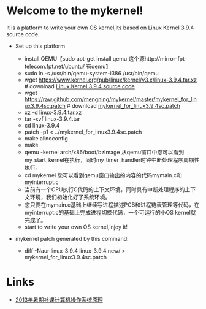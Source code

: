 # Welcome to the mykernel!

It is a platform to write your own OS kernel,its based on Linux Kernel 3.9.4 source code.

+ Set up this platform
    + install QEMU【sudo apt-get install qemu 这个源http://mirror-fpt-telecom.fpt.net/ubuntu/ 有qemu】 
    + sudo ln -s /usr/bin/qemu-system-i386 /usr/bin/qemu
	+ wget https://www.kernel.org/pub/linux/kernel/v3.x/linux-3.9.4.tar.xz # download [Linux Kernel 3.9.4 source code](https://www.kernel.org/pub/linux/kernel/v3.x/linux-3.9.4.tar.xz)
    + wget https://raw.github.com/mengning/mykernel/master/mykernel_for_linux3.9.4sc.patch # download [mykernel_for_linux3.9.4sc.patch](https://raw.github.com/mengning/mykernel/master/mykernel_for_linux3.9.4sc.patch)
	+ xz -d linux-3.9.4.tar.xz
	+ tar -xvf linux-3.9.4.tar
	+ cd linux-3.9.4
    + patch -p1 < ../mykernel_for_linux3.9.4sc.patch
    + make allnoconfig
    + make
    + qemu -kernel arch/x86/boot/bzImage 从qemu窗口中您可以看到my_start_kernel在执行，同时my_timer_handler时钟中断处理程序周期性执行。
    + cd mykernel 您可以看到qemu窗口输出的内容的代码mymain.c和myinterrupt.c
    + 当前有一个CPU执行C代码的上下文环境，同时具有中断处理程序的上下文环境，我们初始化好了系统环境。
    + 您只要在mymain.c基础上继续写进程描述PCB和进程链表管理等代码，在myinterrupt.c的基础上完成进程切换代码，一个可运行的小OS kernel就完成了。
    + start to write your own OS kernel,injoy it!

+ mykernel patch generated by this command: 
    + diff -Naur linux-3.9.4 linux-3.9.4.new/ > mykernel_for_linux3.9.4sc.patch

# Links

* [2013年暑期补课计算机操作系统原理](https://github.com/mengning/mykernel/wiki/OS2013)